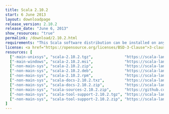 ```yaml
---
title: Scala 2.10.2
start: 6 June 2013
layout: downloadpage
release_version: 2.10.2
release_date: "June 6, 2013"
show_resources: "true"
permalink: /download/2.10.2.html
requirements: "This Scala software distribution can be installed on any Unix-like or Windows system. It requires the Java runtime version 1.6 or later, which can be downloaded <a href='https://www.java.com/'>here</a>."
license: <a href="https://opensource.org/licenses/BSD-3-Clause">3-clause BSD license</a>
resources: [
  ["-main-unixsys", "scala-2.10.2.tgz",              "https://scala-lang.org/files/archive/scala-2.10.2.tgz",                       "Mac OS X, Unix, Cygwin",     "20 MB"],
  ["-main-windows", "scala-2.10.2.msi",              "https://scala-lang.org/files/archive/scala-2.10.2.msi",                       "Windows (msi installer)",    "60 MB"],
  ["-non-main-sys", "scala-2.10.2.zip",              "https://scala-lang.org/files/archive/scala-2.10.2.zip",                       "Windows",                    "29 MB"],
  ["-non-main-sys", "scala-2.10.2.deb",              "https://scala-lang.org/files/archive/scala-2.10.2.deb",                       "Debian",                     "25 MB"],
  ["-non-main-sys", "scala-2.10.2.rpm",              "https://scala-lang.org/files/archive/scala-2.10.2.rpm",                       "RPM package",                "25 MB"],
  ["-non-main-sys", "scala-docs-2.10.2.txz",         "https://scala-lang.org/files/archive/scala-docs-2.10.2.txz",                  "API docs",                   "4 MB"],
  ["-non-main-sys", "scala-docs-2.10.2.zip",         "https://scala-lang.org/files/archive/scala-docs-2.10.2.zip",                  "API docs",                   "33 MB"],
  ["-non-main-sys", "scala-sources-2.10.2.zip",      "https://github.com/scala/scala/archive/v2.10.2.tar.gz", "sources",                    ""],
  ["-non-main-sys", "scala-tool-support-2.10.2.tgz", "https://scala-lang.org/files/archive/scala-tool-support-2.10.2.tgz",          "Scala Tool Support (tgz)",   "25 KB"],
  ["-non-main-sys", "scala-tool-support-2.10.2.zip", "https://scala-lang.org/files/archive/scala-tool-support-2.10.2.zip",          "Scala Tool Support (zip)",   "46 KB"]
]
---
```

